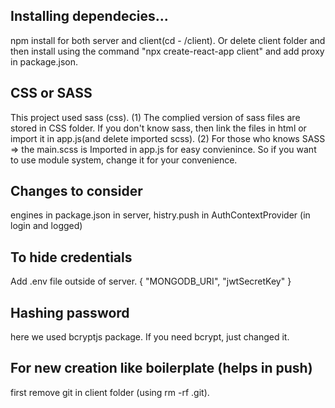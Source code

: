 ## Installing dependecies...
npm install for both server and client(cd - /client).
Or delete client folder and then install using the command "npx create-react-app client" and add proxy in package.json.

## CSS or SASS
This project used sass (css). 
(1) The complied version of sass files are stored in CSS folder. If you don't know sass, then link the files in html or import it in app.js(and delete imported scss). 
(2) For those who knows SASS => the main.scss is Imported in app.js for easy convienince. So if you want to use module system, change it for your convenience.   

## Changes to consider
engines in package.json in server,
histry.push in AuthContextProvider (in login and logged)

## To hide credentials
Add .env file outside of server.
{
 "MONGODB_URI",
 "jwtSecretKey"
}

## Hashing password
here we used bcryptjs package. If you need bcrypt, just changed it.  

## For new creation like boilerplate (helps in push)
first remove git in client folder (using rm -rf .git).